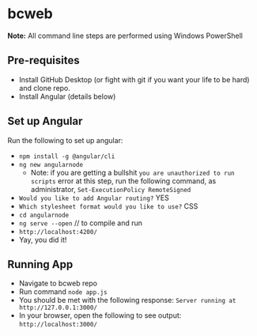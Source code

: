 # bcweb
**Note:** All command line steps are performed using Windows PowerShell
## Pre-requisites 
- Install GitHub Desktop (or fight with git if you want your life to be hard) and clone repo.
- Install Angular (details below)

## Set up Angular
Run the following to set up angular:
- `npm install -g @angular/cli`
- `ng new angularnode`
  - Note: if you are getting a bullshit `you are unauthorized to run scripts` error at this step, run the following command, as administrator, `Set-ExecutionPolicy RemoteSigned`
- `Would you like to add Angular routing?` YES
- `Which stylesheet format would you like to use?` CSS
- `cd angularnode`
- `ng serve --open` // to compile and run
- `http://localhost:4200/`
- Yay, you did it!

## Running App
- Navigate to bcweb repo
- Run command `node app.js`
- You should be met with the following response: `Server running at http://127.0.0.1:3000/`
- In your browser, open the following to see output: `http://localhost:3000/`